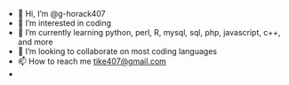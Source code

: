 - 👋 Hi, I’m @g-horack407
- 👀 I’m interested in coding
- 🌱 I’m currently learning python, perl, R, mysql, sql, php, javascript, c++, and more
- 💞️ I’m looking to collaborate on most coding languages
- 📫 How to reach me tike407@gmail.com
- 

<!---
g-horack407/g-horack407 is a ✨ special ✨ repository because its `README.md` (this file) appears on your GitHub profile.
You can click the Preview link to take a look at your changes.
--->
